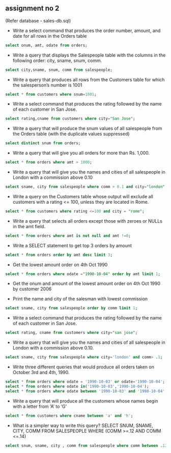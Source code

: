 ## assignment no 2

(Refer database - sales-db.sql)

- Write a select command that produces the order number, amount, and date for all rows in the Orders table

```SQL
select onum, amt, odate from orders;
```

- Write a query that displays the Salespeople table with the columns in the following order: city, sname, snum, comm.

```SQL
select city,sname, snum, comm from salespeople;
```

- Write a query that produces all rows from the Customers table for which the salesperson’s number is 1001

```SQL
select * from customers where snum=1001;
```

- Write a select command that produces the rating followed by the name of each customer in San Jose.

```SQL
select rating,cname from customers where city="San Jose";
```

- Write a query that will produce the snum values of all salespeople from the Orders table (with the duplicate values suppressed)

```SQL
select distinct snum from orders;
```

- Write a query that will give you all orders for more than Rs. 1,000.

```SQL
select * from orders where amt > 1000;
```

- Write a query that will give you the names and cities of all salespeople in London with a commission above 0.10

```SQL
select sname, city from salespeople where comm > 0.1 and city="london";
```

- Write a query on the Customers table whose output will exclude all customers with a rating <= 100, unless they are located in Rome.

```SQL
select * from customers where rating <=100 and city = "rome"; 
```

- Write a query that selects all orders except those with zeroes or NULLs in the amt field.

```SQL
select * from orders where amt is not null and amt !=0;
```

- Write a SELECT statement to get top 3 orders by amount

```SQL
select * from orders order by amt desc limit 3;
```

- Get the lowest amount order on 4th Oct 1990

```SQL
select * from orders where odate ="1990-10-04" order by amt limit 1;
```

- Get the onum and amount of the lowest amount order on 4th Oct 1990 by customer 2006


- Print the name and city of the salesman with lowest commission

```SQL
select sname, city from salespeople order by comm limit 1;
```

- Write a select command that produces the rating followed by the name of each customer in San Jose.

```SQL
select rating, cname from customers where city="san jose";
```

- Write a query that will give you the names and cities of all salespeople in London with a commission above 0.10.

```SQL
select sname, city from salespeople where city='london' and comm> .1;
```

- Write three different queries that would produce all orders taken on October 3rd and 4th, 1990.

```SQL
select * from orders where odate = '1990-10-03' or odate='1990-10-04';
select * from orders where odate in('1990-10-03','1990-10-04');
select * from orders where odate between '1990-10-03' and '1990-10-04';
```

- Write a query that will produce all the customers whose names begin with a letter from ‘A’ to ‘G’

```SQL
select * from customers where cname between 'a' and 'h';
```

- What is a simpler way to write this query?
SELECT SNUM, SNAME, CITY, COMM FROM SALESPEOPLE WHERE (COMM >=.12 AND COMM <=.14)

```SQL
select snum, sname, city , comm from salespeople where comm between .12 and .14;
```